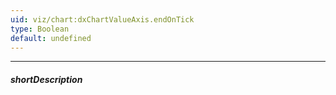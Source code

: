 ```yaml
---
uid: viz/chart:dxChartValueAxis.endOnTick
type: Boolean
default: undefined
---
```

---
##### shortDescription
<!-- Description goes here -->